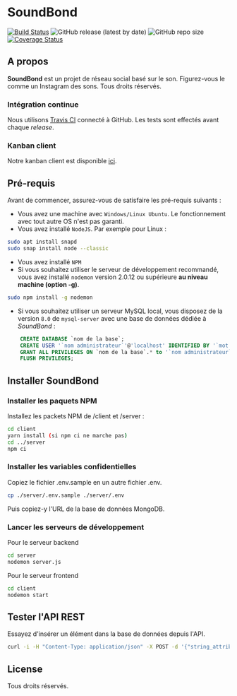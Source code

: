 # SoundBond

[![Build Status](https://app.travis-ci.com/gu1lhem/soundbond.svg?token=7WD7QLSzFYsXRujYsxQ5&branch=develop)](https://app.travis-ci.com/gu1lhem/soundbond)
![GitHub release (latest by date)](https://img.shields.io/github/v/release/gu1lhem/soundbond)
![GitHub repo size](https://img.shields.io/github/repo-size/gu1lhem/soundbond)
[![Coverage Status](https://coveralls.io/repos/github/gu1lhem/soundbond/badge.svg)](https://coveralls.io/github/gu1lhem/soundbond)
## A propos

__SoundBond__ est un projet de réseau social basé sur le son. Figurez-vous le comme un Instagram des sons. Tous droits réservés.

### Intégration continue

Nous utilisons [Travis CI](https://travis-ci.org/) connecté à GitHub. Les tests sont effectés avant chaque _release_.

### Kanban client

Notre kanban client est disponible [ici]([ici](https://github.com/gu1lhem/soundbond/projects)).

## Pré-requis

Avant de commencer, assurez-vous de satisfaire les pré-requis suivants :

* Vous avez une machine avec `Windows/Linux Ubuntu`. Le fonctionnement avec tout autre OS n'est pas garanti.
* Vous avez installé `NodeJS`. Par exemple pour Linux :

``` bash
sudo apt install snapd
sudo snap install node --classic
```

* Vous avez installé `NPM`
* Si vous souhaitez utiliser le serveur de développement recommandé, vous avez installé `nodemon` version 2.0.12 ou supérieure __au niveau machine (option -g)__.

``` bash
sudo npm install -g nodemon
```

* Si vous souhaitez utiliser un serveur MySQL local, vous disposez de la version `8.0` de `mysql-server` avec une base de données dédiée à _SoundBond_ :

``` sql
    CREATE DATABASE `nom de la base`;
    CREATE USER '`nom administrateur`'@'localhost' IDENTIFIED BY '`mot de passe`';
    GRANT ALL PRIVILEGES ON `nom de la base`.* to '`nom administrateur`'@'localhost';
    FLUSH PRIVILEGES;
```

## Installer SoundBond

### Installer les paquets NPM

Installez les packets NPM de /client et /server :

``` bash
cd client
yarn install (si npm ci ne marche pas)
cd ../server
npm ci
```

### Installer les variables confidentielles

Copiez le fichier .env.sample en un autre fichier .env.

``` bash
cp ./server/.env.sample ./server/.env
```

Puis copiez-y l'URL de la base de données MongoDB.

### Lancer les serveurs de développement

Pour le serveur backend

``` bash
cd server
nodemon server.js
```

Pour le serveur frontend

``` bash
cd client
nodemon start
```

## Tester l'API REST

Essayez d'insérer un élément dans la base de données depuis l'API.

``` bash
curl -i -H "Content-Type: application/json" -X POST -d '{"string_attribute":"hello world"}' http://localhost:5000/example/add
```

## License

Tous droits réservés.
